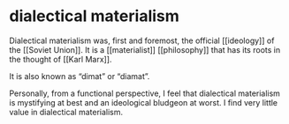 # dialectical materialism

Dialectical materialism was, first and foremost, the official [[ideology]] of the [[Soviet Union]]. It is a [[materialist]] [[philosophy]] that has its roots in the thought of [[Karl Marx]].

It is also known as &ldquo;dimat&rdquo; or &ldquo;diamat&rdquo;.

Personally, from a functional perspective, I feel that dialectical materialism is mystifying at best and an ideological bludgeon at worst. I find very little value in dialectical materialism.
